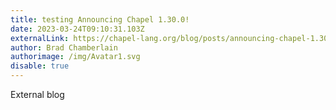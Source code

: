 ```yaml
---
title: testing Announcing Chapel 1.30.0!
date: 2023-03-24T09:10:31.103Z
externalLink: https://chapel-lang.org/blog/posts/announcing-chapel-1.30/
author: Brad Chamberlain
authorimage: /img/Avatar1.svg
disable: true
---
```

External blog